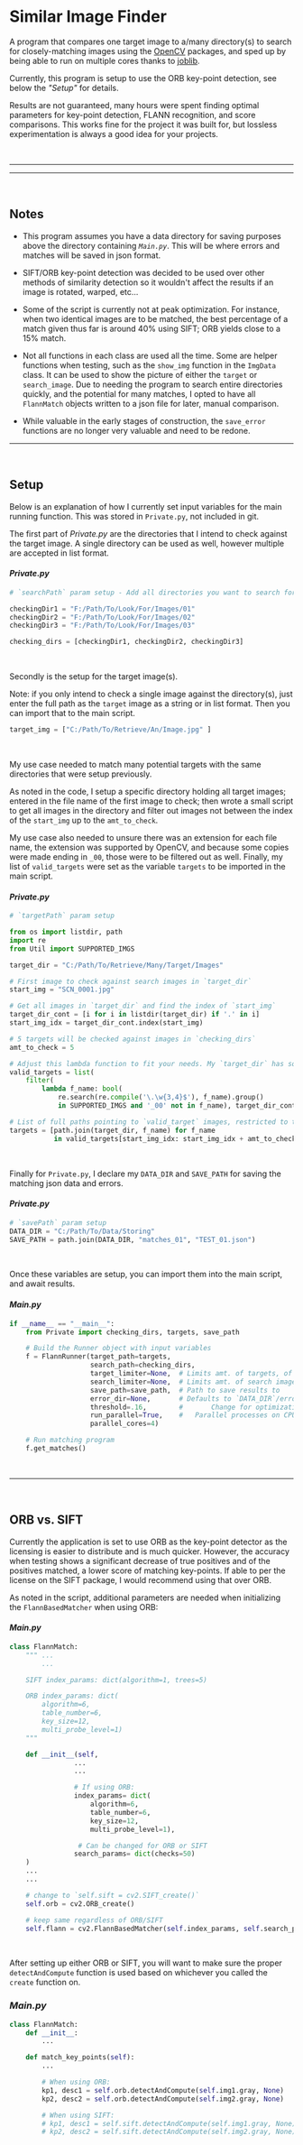 # Similar Image Finder

A program that compares one target image to a/many directory(s) to search for closely-matching images using the [OpenCV](https://opencv.org/) packages, and sped up by being able to run on multiple cores thanks to [joblib](https://joblib.readthedocs.io/).

Currently, this program is setup to use the ORB key-point detection, see below the _"Setup"_ for details.

Results are not guaranteed, many hours were spent finding optimal parameters for key-point detection, FLANN recognition, and score comparisons. This works fine for the project it was built for, but lossless experimentation is always a good idea for your projects.

<br />

---

---

<br />

## Notes

- This program assumes you have a data directory for saving purposes above the directory containing _`Main.py`_. This will be where errors and matches will be saved in json format.

- SIFT/ORB key-point detection was decided to be used over other methods of similarity detection so it wouldn't affect the results if an image is rotated, warped, etc...

- Some of the script is currently not at peak optimization. For instance, when two identical images are to be matched, the best percentage of a match given thus far is around 40% using SIFT; ORB yields close to a 15% match.

- Not all functions in each class are used all the time. Some are helper functions when testing, such as the `show_img` function in the `ImgData` class. It can be used to show the picture of either the `target` or `search_image`. Due to needing the program to search entire directories quickly, and the potential for many matches, I opted to have all `FlannMatch` objects written to a json file for later, manual comparison.

- While valuable in the early stages of construction, the `save_error` functions are no longer very valuable and need to be redone.

---

<br />

## Setup

Below is an explanation of how I currently set input variables for the main running function. This was stored in `Private.py`, not included in git.

The first part of _Private.py_ are the directories that I intend to check against the target image. A single directory can be used as well, however multiple are accepted in list format.

#### _Private.py_

```python
# `searchPath` param setup - Add all directories you want to search for a match with target image(s) (ie: `targetPath`)

checkingDir1 = "F:/Path/To/Look/For/Images/01"
checkingDir2 = "F:/Path/To/Look/For/Images/02"
checkingDir3 = "F:/Path/To/Look/For/Images/03"

checking_dirs = [checkingDir1, checkingDir2, checkingDir3]
```

<br />

Secondly is the setup for the target image(s).

Note: if you only intend to check a single image against the directory(s), just enter the full path as the `target` image as a string or in list format. Then you can import that to the main script.

```python
target_img = ["C:/Path/To/Retrieve/An/Image.jpg" ]
```

<br />

My use case needed to match many potential targets with the same directories that were setup previously.

As noted in the code, I setup a specific directory holding all target images; entered in the file name of the first image to check; then wrote a small script to get all images in the directory and filter out images not between the index of the `start_img` up to the `amt_to_check`.

My use case also needed to unsure there was an extension for each file name, the extension was supported by OpenCV, and because some copies were made ending in `_00`, those were to be filtered out as well. Finally, my list of `valid_targets` were set as the variable `targets` to be imported in the main script.

#### _Private.py_

```python
# `targetPath` param setup

from os import listdir, path
import re
from Util import SUPPORTED_IMGS

target_dir = "C:/Path/To/Retrieve/Many/Target/Images"

# First image to check against search images in `target_dir`
start_img = "SCN_0001.jpg"

# Get all images in `target_dir` and find the index of `start_img`
target_dir_cont = [i for i in listdir(target_dir) if '.' in i]
start_img_idx = target_dir_cont.index(start_img)

# 5 targets will be checked against images in `checking_dirs`
amt_to_check = 5

# Adjust this lambda function to fit your needs. My `target_dir` has some unsupported images in the directory and I also don't want any images with `_00` on the end of the filename.
valid_targets = list(
    filter(
        lambda f_name: bool(
            re.search(re.compile('\.\w{3,4}$'), f_name).group()
            in SUPPORTED_IMGS and '_00' not in f_name), target_dir_cont))

# List of full paths pointing to `valid_target` images, restricted to the `amt_to_check` amount of images.
targets = [path.join(target_dir, f_name) for f_name
           in valid_targets[start_img_idx: start_img_idx + amt_to_check]]
```

<br />

Finally for `Private.py`, I declare my `DATA_DIR` and `SAVE_PATH` for saving the matching json data and errors.

#### _Private.py_

```python
# `savePath` param setup
DATA_DIR = "C:/Path/To/Data/Storing"
SAVE_PATH = path.join(DATA_DIR, "matches_01", "TEST_01.json")
```

<br />

Once these variables are setup, you can import them into the main script, and await results.

#### _Main.py_

```python
if __name__ == "__main__":
    from Private import checking_dirs, targets, save_path

    # Build the Runner object with input variables
    f = FlannRunner(target_path=targets,
                    search_path=checking_dirs,
                    target_limiter=None,  # Limits amt. of targets, of what is imported
                    search_limiter=None,  # Limits amt. of search images, per directory imported as `checking_dirs`
                    save_path=save_path,  # Path to save results to
                    error_dir=None,       # Defaults to `DATA_DIR`/errors/IMAGE_ERRORS.json or `DATA_DIR`/errors/RUN_ERRORS.json
                    threshold=.16,        #       Change for optimizations
                    run_parallel=True,    #   Parallel processes on CPU
                    parallel_cores=4)

    # Run matching program
    f.get_matches()
```

<br />

---

<br />

## ORB vs. SIFT

Currently the application is set to use ORB as the key-point detector as the licensing is easier to distribute and is much quicker. However, the accuracy when testing shows a significant decrease of true positives and of the positives matched, a lower score of matching key-points. If able to per the license on the SIFT package, I would recommend using that over ORB.

As noted in the script, additional parameters are needed when initializing the `FlannBasedMatcher` when using ORB:

#### _Main.py_

```python
class FlannMatch:
    """ ...
        ...

    SIFT index_params: dict(algorithm=1, trees=5)

    ORB index_params: dict(
        algorithm=6,
        table_number=6,
        key_size=12,
        multi_probe_level=1)
    """

    def __init__(self,
                ...
                ...

                # If using ORB:
                index_params= dict(
                    algorithm=6,
                    table_number=6,
                    key_size=12,
                    multi_probe_level=1),

                 # Can be changed for ORB or SIFT
                search_params= dict(checks=50)
    )
    ...
    ...

    # change to `self.sift = cv2.SIFT_create()`
    self.orb = cv2.ORB_create()

    # keep same regardless of ORB/SIFT
    self.flann = cv2.FlannBasedMatcher(self.index_params, self.search_params)
```

<br />

After setting up either ORB or SIFT, you will want to make sure the proper `detectAndCompute` function is used based on whichever you called the `create` function on.

### _Main.py_

```python
class FlannMatch:
    def __init__:
        ...

    def match_key_points(self):
        ...

        # When using ORB:
        kp1, desc1 = self.orb.detectAndCompute(self.img1.gray, None)
        kp2, desc2 = self.orb.detectAndCompute(self.img2.gray, None)

        # When using SIFT:
        # kp1, desc1 = self.sift.detectAndCompute(self.img1.gray, None)
        # kp2, desc2 = self.sift.detectAndCompute(self.img2.gray, None)
```
